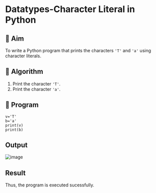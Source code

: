 # Datatypes-Character Literal in Python

## 🎯 Aim
To write a Python program that prints the characters `'T'` and `'a'` using character literals.

## 🧠 Algorithm
1. Print the character `'T'`.
2. Print the character `'a'`.

## 🧾 Program
```
v='T'
b='a'
print(v)
print(b)
```

## Output
![image](https://github.com/user-attachments/assets/da36e2df-9d48-4f9f-a971-3870bd7649b5)

## Result
Thus, the program is executed sucessfully.

